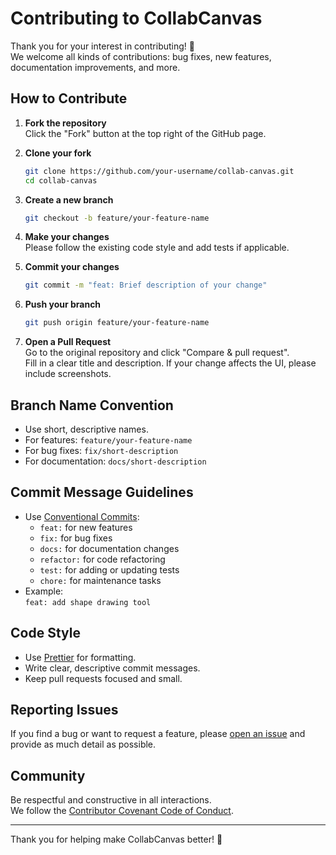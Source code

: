 # Contributing to CollabCanvas

Thank you for your interest in contributing! 🎉  
We welcome all kinds of contributions: bug fixes, new features, documentation improvements, and more.

## How to Contribute

1. **Fork the repository**  
   Click the "Fork" button at the top right of the GitHub page.

2. **Clone your fork**

    ```bash
    git clone https://github.com/your-username/collab-canvas.git
    cd collab-canvas
    ```

3. **Create a new branch**

    ```bash
    git checkout -b feature/your-feature-name
    ```

4. **Make your changes**  
   Please follow the existing code style and add tests if applicable.

5. **Commit your changes**

    ```bash
    git commit -m "feat: Brief description of your change"
    ```

6. **Push your branch**

    ```bash
    git push origin feature/your-feature-name
    ```

7. **Open a Pull Request**  
   Go to the original repository and click "Compare & pull request".  
   Fill in a clear title and description. If your change affects the UI, please include screenshots.

## Branch Name Convention

-   Use short, descriptive names.
-   For features: `feature/your-feature-name`
-   For bug fixes: `fix/short-description`
-   For documentation: `docs/short-description`

## Commit Message Guidelines

-   Use [Conventional Commits](https://www.conventionalcommits.org/en/v1.0.0/):
    -   `feat:` for new features
    -   `fix:` for bug fixes
    -   `docs:` for documentation changes
    -   `refactor:` for code refactoring
    -   `test:` for adding or updating tests
    -   `chore:` for maintenance tasks
-   Example:  
    `feat: add shape drawing tool`

## Code Style

-   Use [Prettier](https://prettier.io/) for formatting.
-   Write clear, descriptive commit messages.
-   Keep pull requests focused and small.

## Reporting Issues

If you find a bug or want to request a feature, please [open an issue](https://github.com/your-username/collab-canvas/issues) and provide as much detail as possible.

## Community

Be respectful and constructive in all interactions.  
We follow the [Contributor Covenant Code of Conduct](https://www.contributor-covenant.org/).

---

Thank you for helping make CollabCanvas better! 🚀
